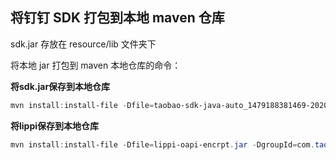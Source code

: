 ## 将钉钉 SDK 打包到本地 maven 仓库

sdk.jar 存放在 resource/lib 文件夹下

将本地 jar 打包到 maven 本地仓库的命令：

**将sdk.jar保存到本地仓库**
``` powershell
mvn install:install-file -Dfile=taobao-sdk-java-auto_1479188381469-20200331.jar -DgroupId=com.taobao -DartifactId=dingding -Dversion=1.0 -Dpackaging=jar
```
**将lippi保存到本地仓库**
```powershell
mvn install:install-file -Dfile=lippi-oapi-encrpt.jar -DgroupId=com.taobao.lippi -DartifactId=dingding.lippi -Dversion=1.0 -Dpackaging=jar
```




